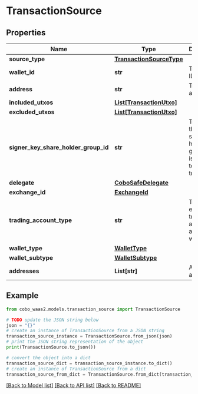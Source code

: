 # TransactionSource


## Properties

Name | Type | Description | Notes
------------ | ------------- | ------------- | -------------
**source_type** | [**TransactionSourceType**](TransactionSourceType.md) |  | 
**wallet_id** | **str** | The wallet ID. | 
**address** | **str** | The wallet address. | 
**included_utxos** | [**List[TransactionUtxo]**](TransactionUtxo.md) |  | [optional] 
**excluded_utxos** | [**List[TransactionUtxo]**](TransactionUtxo.md) |  | [optional] 
**signer_key_share_holder_group_id** | **str** | The ID of the key share holder group that is selected to sign the transaction. | [optional] 
**delegate** | [**CoboSafeDelegate**](CoboSafeDelegate.md) |  | 
**exchange_id** | [**ExchangeId**](ExchangeId.md) |  | 
**trading_account_type** | **str** | The exchange trading account or a sub-wallet ID. | [optional] 
**wallet_type** | [**WalletType**](WalletType.md) |  | 
**wallet_subtype** | [**WalletSubtype**](WalletSubtype.md) |  | 
**addresses** | **List[str]** | A list of addresses. | 

## Example

```python
from cobo_waas2.models.transaction_source import TransactionSource

# TODO update the JSON string below
json = "{}"
# create an instance of TransactionSource from a JSON string
transaction_source_instance = TransactionSource.from_json(json)
# print the JSON string representation of the object
print(TransactionSource.to_json())

# convert the object into a dict
transaction_source_dict = transaction_source_instance.to_dict()
# create an instance of TransactionSource from a dict
transaction_source_from_dict = TransactionSource.from_dict(transaction_source_dict)
```
[[Back to Model list]](../README.md#documentation-for-models) [[Back to API list]](../README.md#documentation-for-api-endpoints) [[Back to README]](../README.md)



